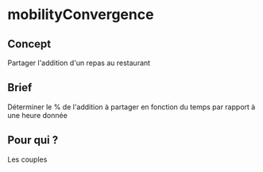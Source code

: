 # mobilityConvergence

## Concept
Partager l'addition d'un repas au restaurant

## Brief
Déterminer le % de l'addition à partager en fonction du temps par rapport à une heure donnée

## Pour qui ?
Les couples

